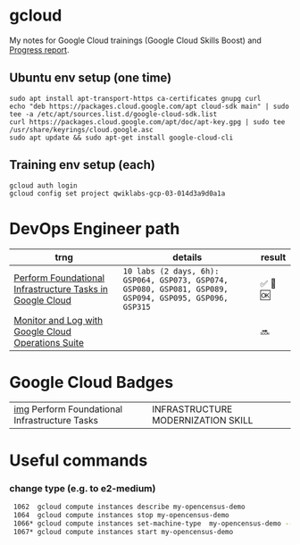 # gcloud

My notes for Google Cloud trainings (Google Cloud Skills Boost) and [Progress report](https://docs.google.com/spreadsheets/d/1RGSgV5ofXTanl3J4R-YPjYXgUAg-7YXgznbx_X-91X8/edit?usp=sharing).

## Ubuntu env setup (one time)

```
sudo apt install apt-transport-https ca-certificates gnupg curl
echo "deb https://packages.cloud.google.com/apt cloud-sdk main" | sudo tee -a /etc/apt/sources.list.d/google-cloud-sdk.list
curl https://packages.cloud.google.com/apt/doc/apt-key.gpg | sudo tee /usr/share/keyrings/cloud.google.asc
sudo apt update && sudo apt-get install google-cloud-cli
```

## Training env setup (each)

```
gcloud auth login
gcloud config set project qwiklabs-gcp-03-014d3a9d0a1a
```

# DevOps Engineer path

| trng | details | result |
|---|---|---|
| [Perform Foundational Infrastructure Tasks in Google Cloud](devops-infra-tsks.md) | `10 labs (2 days, 6h): GSP064, GSP073, GSP074, GSP080, GSP081, GSP089, GSP094, GSP095, GSP096, GSP315` | :white_check_mark: :100: :ok: |
| [Monitor and Log with Google Cloud Operations Suite](devops-monitor.md) | | :soon: |


# Google Cloud Badges

| | |
|---|---|
| [img](https://cdn.qwiklabs.com/Hgcj1JOh2iuL7imDUME0%2BjEemAfZlnOJoEHsVFIVQCY%3D) Perform Foundational Infrastructure Tasks | INFRASTRUCTURE MODERNIZATION SKILL |

# Useful commands

### change type (e.g. to e2-medium)
```bash
 1062  gcloud compute instances describe my-opencensus-demo
 1064  gcloud compute instances stop my-opencensus-demo
 1066* gcloud compute instances set-machine-type  my-opencensus-demo --machine-type e2-medium
 1067* gcloud compute instances start my-opencensus-demo
```
